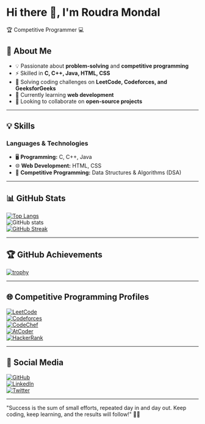 # Hi there 👋, I'm Roudra Mondal  
🏆 Competitive Programmer 💻   

## 🚀 About Me  
- 💡 Passionate about **problem-solving** and **competitive programming**  
- ⚡ Skilled in **C, C++, Java, HTML, CSS**  
- 🎯 Solving coding challenges on **LeetCode, Codeforces, and GeeksforGeeks**  
- 🌱 Currently learning **web development**  
- 🤝 Looking to collaborate on **open-source projects**  

---

## **💡 Skills**
### **Languages & Technologies**
- 🖥️ **Programming:** C, C++, Java  
- 🌐 **Web Development:** HTML, CSS  
- 🎯 **Competitive Programming:** Data Structures & Algorithms (DSA)  

---

## **📊 GitHub Stats**
<div align="left">
  
[![Top Langs](https://github-readme-stats.vercel.app/api/top-langs/?username=RoudraMondal&layout=compact&theme=radical)](https://github.com/anuraghazra/github-readme-stats)  
![GitHub stats](https://github-readme-stats.vercel.app/api?username=RoudraMondal&show_icons=true&count_private=true&theme=radical)  
[![GitHub Streak](https://streak-stats.demolab.com?user=RoudraMondal&theme=radical&hide_border=true)](https://git.io/streak-stats)  

</div>

---

## **🏆 GitHub Achievements**
[![trophy](https://github-profile-trophy.vercel.app/?username=RoudraMondal&theme=radical)](https://github.com/ryo-ma/github-profile-trophy)  

---

## **🌐 Competitive Programming Profiles**
[![LeetCode](https://img.shields.io/badge/LeetCode-FFA116?style=for-the-badge&logo=leetcode)](https://leetcode.com/u/Roudra1/)  
[![Codeforces](https://img.shields.io/badge/Codeforces-1F8ACB?style=for-the-badge&logo=codeforces)](https://codeforces.com/profile/Code__R)  
[![CodeChef](https://img.shields.io/badge/CodeChef-5B4638?style=for-the-badge&logo=codechef)](https://www.codechef.com/users/roudra55)  
[![AtCoder](https://img.shields.io/badge/AtCoder-0097E6?style=for-the-badge&logo=atcoder)](https://www.codechef.com/users/roudra55)  
[![HackerRank](https://img.shields.io/badge/HackerRank-2EC866?style=for-the-badge&logo=hackerrank)](https://www.hackerrank.com/RoudraMondal)  

---

## **📱 Social Media**  
<div align="left">

[![GitHub](https://img.shields.io/badge/GitHub-000?style=for-the-badge&logo=github)](https://github.com/RoudraMondal)  
[![LinkedIn](https://img.shields.io/badge/LinkedIn-0077B5?style=for-the-badge&logo=linkedin)](https://www.linkedin.com/in/RoudraMondal)  
[![Twitter](https://img.shields.io/badge/Twitter-1DA1F2?style=for-the-badge&logo=twitter)](https://twitter.com/RoudraMondal)  

</div>

---

"Success is the sum of small efforts, repeated day in and day out. Keep coding, keep learning, and the results will follow!" 🌟🚀  

